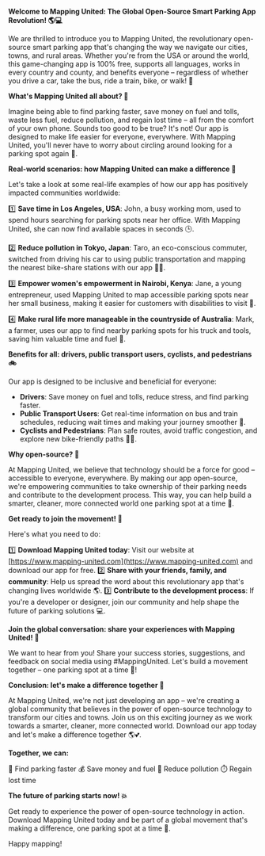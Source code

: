 **Welcome to Mapping United: The Global Open-Source Smart Parking App Revolution! 🌎💻**

We are thrilled to introduce you to Mapping United, the revolutionary open-source smart parking app that's changing the way we navigate our cities, towns, and rural areas. Whether you're from the USA or around the world, this game-changing app is 100% free, supports all languages, works in every country and county, and benefits everyone – regardless of whether you drive a car, take the bus, ride a train, bike, or walk! 🚀

**What's Mapping United all about? 🤔**

Imagine being able to find parking faster, save money on fuel and tolls, waste less fuel, reduce pollution, and regain lost time – all from the comfort of your own phone. Sounds too good to be true? It's not! Our app is designed to make life easier for everyone, everywhere. With Mapping United, you'll never have to worry about circling around looking for a parking spot again 🚫.

**Real-world scenarios: how Mapping United can make a difference 🌟**

Let's take a look at some real-life examples of how our app has positively impacted communities worldwide:

1️⃣ **Save time in Los Angeles, USA**: John, a busy working mom, used to spend hours searching for parking spots near her office. With Mapping United, she can now find available spaces in seconds 🕒.

2️⃣ **Reduce pollution in Tokyo, Japan**: Taro, an eco-conscious commuter, switched from driving his car to using public transportation and mapping the nearest bike-share stations with our app 🚴‍♂️.

3️⃣ **Empower women's empowerment in Nairobi, Kenya**: Jane, a young entrepreneur, used Mapping United to map accessible parking spots near her small business, making it easier for customers with disabilities to visit 💪.

4️⃣ **Make rural life more manageable in the countryside of Australia**: Mark, a farmer, uses our app to find nearby parking spots for his truck and tools, saving him valuable time and fuel 🌾.

**Benefits for all: drivers, public transport users, cyclists, and pedestrians 🚲**

Our app is designed to be inclusive and beneficial for everyone:

* **Drivers**: Save money on fuel and tolls, reduce stress, and find parking faster.
* **Public Transport Users**: Get real-time information on bus and train schedules, reducing wait times and making your journey smoother 📅.
* **Cyclists and Pedestrians**: Plan safe routes, avoid traffic congestion, and explore new bike-friendly paths 🚴‍♀️.

**Why open-source? 🤝**

At Mapping United, we believe that technology should be a force for good – accessible to everyone, everywhere. By making our app open-source, we're empowering communities to take ownership of their parking needs and contribute to the development process. This way, you can help build a smarter, cleaner, more connected world one parking spot at a time 🌟.

**Get ready to join the movement! 🚀**

Here's what you need to do:

1️⃣ **Download Mapping United today**: Visit our website at [https://www.mapping-united.com](https://www.mapping-united.com) and download our app for free.
2️⃣ **Share with your friends, family, and community**: Help us spread the word about this revolutionary app that's changing lives worldwide 🌎.
3️⃣ **Contribute to the development process**: If you're a developer or designer, join our community and help shape the future of parking solutions 💻.

**Join the global conversation: share your experiences with Mapping United! 💬**

We want to hear from you! Share your success stories, suggestions, and feedback on social media using #MappingUnited. Let's build a movement together – one parking spot at a time 🚀!

**Conclusion: let's make a difference together 🌟**

At Mapping United, we're not just developing an app – we're creating a global community that believes in the power of open-source technology to transform our cities and towns. Join us on this exciting journey as we work towards a smarter, cleaner, more connected world. Download our app today and let's make a difference together 🌎💕.

**Together, we can:**

🌟 Find parking faster
💰 Save money and fuel
🚮 Reduce pollution
⏱️ Regain lost time

**The future of parking starts now! 💥**

Get ready to experience the power of open-source technology in action. Download Mapping United today and be part of a global movement that's making a difference, one parking spot at a time 🚀.

Happy mapping!